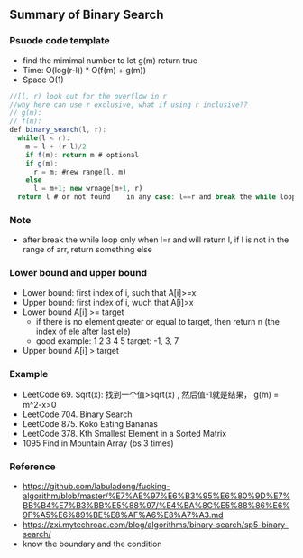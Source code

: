 ## Summary of Binary Search

### Psuode code template
- find the mimimal number to let g(m) return true
- Time: O(log(r-l)) * O(f(m) + g(m))
- Space O(1)
```java
//[l, r) look out for the overflow in r
//why here can use r exclusive, what if using r inclusive??
// g(m): 
// f(m): 
def binary_search(l, r):
  while(l < r):
    m = l + (r-l)/2
    if f(m): return m # optional
    if g(m):
      r = m; #new range[l, m)
    else 
      l = m+1; new wrnage[m+1, r)
  return l # or not found    in any case: l==r and break the while loop if not returning early
```
### Note
- after break the while loop only when l=r and will return l, if l is not in the range of arr, return something else

### Lower bound and upper bound
- Lower bound: first index of i, such that A[i]>=x 
- Upper bound: first index of i, wuch that A[i]>x
- Lower bound A[i] >= target
  - if there is no element greater or equal to target, then return n (the index of ele after last ele)
  - good example: 1 2 3 4 5 target: -1, 3, 7
- Upper bound A[i] > target

### Example
- LeetCode 69. Sqrt(x): 找到一个值>sqrt(x) , 然后值-1就是结果， g(m) = m^2-x>0
- LeetCode 704. Binary Search
- LeetCode 875. Koko Eating Bananas
- LeetCode 378. Kth Smallest Element in a Sorted Matrix
- 1095 Find in Mountain Array (bs 3 times)

### Reference
- https://github.com/labuladong/fucking-algorithm/blob/master/%E7%AE%97%E6%B3%95%E6%80%9D%E7%BB%B4%E7%B3%BB%E5%88%97/%E4%BA%8C%E5%88%86%E6%9F%A5%E6%89%BE%E8%AF%A6%E8%A7%A3.md
- https://zxi.mytechroad.com/blog/algorithms/binary-search/sp5-binary-search/
- know the boundary and the condition
